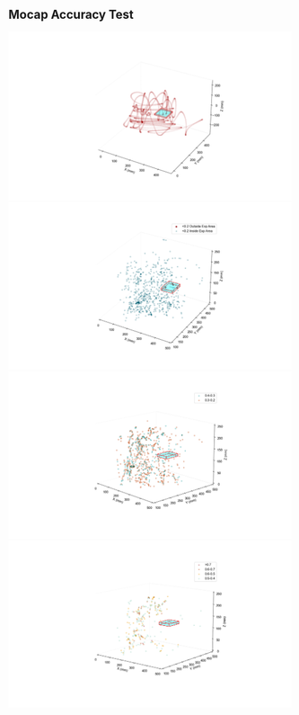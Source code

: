 ## Mocap Accuracy Test

<img src="ACCURACY.png"/>
<img src="TBAND_0_2.png"/>
<img src="TBAND_0_4_0_2.png"/>
<img src="TBAND_0_7_0_4.png"/>

